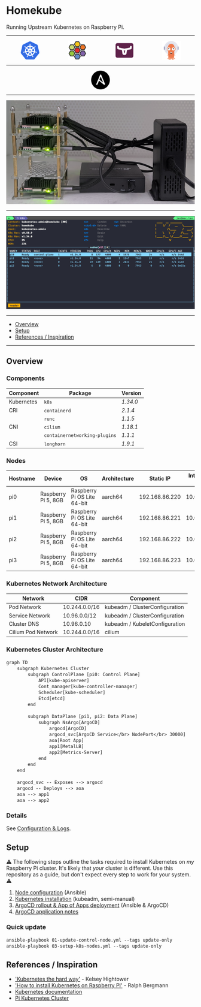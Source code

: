# Homekube

Running Upstream Kubernetes on Raspberry Pi.

---

<div style="display: flex; justify-content: space-around;">
  <img src="./doc/images/logo-kubernetes.svg.png" alt="kubernetes" style="height: 50px;">
  <img src="./doc/images/logo-cilium.png" alt="cilium" style="height: 50px;">
  <img src="./doc/images/logo-longhorn.png" alt="longhorn" style="height: 50px;">
  <img src="./doc/images/logo-argocd.png" alt="argocd" style="height: 50px;">
</div>

---

<div style="display: flex; justify-content: space-around;">
  <img src="./doc/images/logo-ansible.png" alt="ansible" style="height: 50px;">
</div>

---

![Homekube](./doc/images/homekube.png)

---

![Homekube](./doc/images/k9s.png)

---

<!-- TOC -->
* [Overview](#overview)
* [Setup](#setup)
* [References / Inspiration](#references--inspiration)
<!-- /TOC -->

---

## Overview

### Components

| Component | Package | Version |
|-|-|-|
| Kubernetes | `k8s` | _1.34.0_ |
| CRI | `containerd` | _2.1.4_ |
| | `runc` | _1.1.5_ |
| CNI | `cilium` | _1.18.1_ |
| | `containernetworking-plugins` | _1.1.1_ |
| CSI | `longhorn` | _1.9.1_ |

### Nodes

| Hostname | Device | OS | Architecture | Static IP | Internal IP |
|-|-|-|-|-|-|
| pi0 | Raspberry Pi 5, 8GB | Raspberry Pi OS Lite 64-bit | aarch64 | 192.168.86.220 | 10.0.0.20 |
| pi1 | Raspberry Pi 5, 8GB | Raspberry Pi OS Lite 64-bit | aarch64 | 192.168.86.221 | 10.0.0.21 |
| pi2 | Raspberry Pi 5, 8GB | Raspberry Pi OS Lite 64-bit | aarch64 | 192.168.86.222 | 10.0.0.22 |
| pi3 | Raspberry Pi 5, 8GB | Raspberry Pi OS Lite 64-bit | aarch64 | 192.168.86.223 | 10.0.0.23 |

### Kubernetes Network Architecture

| Network | CIDR | Component |
|-|-|-|
| Pod Network | 10.244.0.0/16 | kubeadm / ClusterConfiguration |
| Service Network | 10.96.0.0/12 | kubeadm / ClusterConfiguration |
| Cluster DNS | 10.96.0.10 | kubeadm / KubeletConfiguration |
| Cilium Pod Network | 10.244.0.0/16 | cilium |

### Kubernetes Cluster Architecture

```mermaid
graph TD
    subgraph Kubernetes Cluster
        subgraph ControlPlane [pi0: Control Plane]
            API[kube-apiserver]
            Cont_manager[kube-controller-manager]
            Scheduler[kube-scheduler]
            Etcd[etcd]
        end
        
        subgraph DataPlane [pi1, pi2: Data Plane]
            subgraph NsArgo[ArgoCD]
                argocd[ArgoCD]
                argocd_svc[ArgoCD Service</br> NodePort</br> 30000]
                aoa[Root App]
                app1[MetalLB]
                app2[Metrics-Server]
            end
        end
    end

    argocd_svc -- Exposes --> argocd
    argocd -- Deploys --> aoa
    aoa --> app1
    aoa --> app2

```

### Details

See [Configuration & Logs](./doc/01_conf_logs.md).

## Setup

⚠️ The following steps outline the tasks required to install Kubernetes on _my_ Raspberry Pi cluster. It's likely that _your_ cluster is  different. Use this repository as a guide, but don't expect every step to work for your system. ⚠️

1. [Node configuration](./doc/02_01_node-configuration.md) (Ansible)
2. [Kubernetes installation](./doc/02_02_kube_installation.md) (kubeadm, semi-manual)
3. [ArgoCD rollout & App of Apps deployment](./doc/02_03_argo_rollout.md) (Ansible & ArgoCD)
4. [ArgoCD application notes](https://github.com/jangroth/homekube-apps)

### Quick update

```shell
ansible-playbook 01-update-control-node.yml --tags update-only
ansible-playbook 03-setup-k8s-nodes.yml --tags update-only
```

## References / Inspiration

* ['Kubernetes the hard way'](https://github.com/kelseyhightower/kubernetes-the-hard-way/tree/master) - Kelsey Hightower
* ['How to install Kubernetes on Raspberry PI'](https://medium.com/karlmax-berlin/how-to-install-kubernetes-on-raspberry-pi-53b4ce300b58) - Ralph Bergmann
* [Kubernetes documentation](https://kubernetes.io/docs/setup/production-environment/)
* [Pi Kubernetes Cluster](https://picluster.ricsanfre.com/docs/home/)
